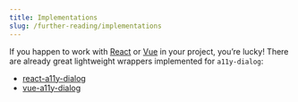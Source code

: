 ```yaml
---
title: Implementations
slug: /further-reading/implementations
---
```


If you happen to work with [React](https://github.com/facebook/react/) or [Vue](https://github.com/vuejs/vue) in your project, you’re lucky! There are already great lightweight wrappers implemented for `a11y-dialog`:

- [react-a11y-dialog](https://github.com/KittyGiraudel/react-a11y-dialog)
- [vue-a11y-dialog](https://github.com/morkro/vue-a11y-dialog)

